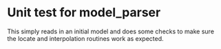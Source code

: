 # Unit test for model_parser

This simply reads in an initial model and does some checks to make
sure the locate and interpolation routines work as expected.
